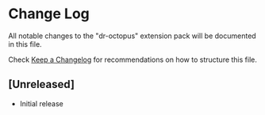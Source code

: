 # Change Log

All notable changes to the "dr-octopus" extension pack will be documented in this file.

Check [Keep a Changelog](http://keepachangelog.com/) for recommendations on how to structure this file.

## [Unreleased]

- Initial release
